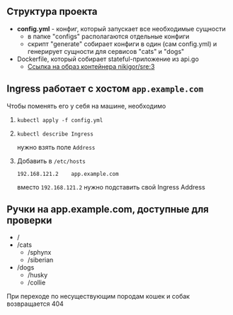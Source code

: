 ## Структура проекта
- **config.yml** - конфиг, который запускает все необходимые сущности
    - в папке "configs" располагаются отдельные конфиги
    - скрипт "generate" собирает конфиги в один (сам config.yml) и генерирует сущности для сервисов "cats" и "dogs"
- Dockerfile, который собирает stateful-приложение из api.go
    - [Ссылка на образ контейнера nikigor/sre:3](https://hub.docker.com/layers/nikigor/sre/3/images/sha256-69753660099a27546f27d8cdc29d36df7b2454e7b18c6a42c7185e7ab3572efc?tab=layers)

## Ingress работает с хостом ```app.example.com```
Чтобы поменять его у себя на машине, необходимо
1. ```
   kubectl apply -f config.yml 
   ```
1. ```
   kubectl describe Ingress
   ```
   нужно взять поле `Address`

1. Добавить в `/etc/hosts`
    ```
   192.168.121.2	app.example.com
    ```
    вместо `192.168.121.2` нужно подставить свой Ingress Address

## Ручки на app.example.com, доступные для проверки
- /
- /cats
    - /sphynx
    - /siberian
- /dogs
    - /husky
    - /collie  
    
При переходе по несуществующим породам кошек и собак возвращается 404